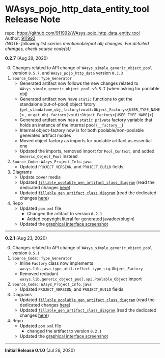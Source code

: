 # WAsys_pojo_http_data_entity_tool Release Note

repo: https://github.com/911992/WAsys_pojo_http_data_entity_tool  
Author: [911992](https://github.com/911992)  
*(NOTE: following list carries mentionable(not all) changes. For detailed changes, check source code(s))*  

**0.2.7** (Aug 29, 2020) 

0. Changes related to API change of `WAsys_simple_generic_object_pool` version `0.5.7`, and `WAsys_pojo_http_data` version `0.3.3`
1. `Source_Code::Type_Generator`
    * Generated artifact now follows the new changes related to `WAsys_simple_generic_object_pool-v0.5.7` (when asking for poolable obj)
    * Generated artifact now have `static` functions to get the standalone(out-of-pool) object fatory (`get_standalone_obj_factory(void):Object_Factory<{USER_TYPE_NAME}>` , or `get_obj_factory(void):Object_Factory<{USER_TYPE_NAME}>`)
    * Generated artifact now has a `static private` factory variable that holds an instance of the internal pool (`__factory__`)
    * Internal object-factory now is for both poolable/non-poolable generated artifact modes
    * Moved object factory as imports for poolable artifact as essential one
    * Updated the imports, removed import for `Pool_Context`, and added `Generic_Object_Pool` instead
2. `Source_Code::WAsys_Project_Info.java`
    * Updated `PROJECT_VERSION`, and `PROJECT_BUILD` fields
3. Diagrams
    * Update cover media
    * Updated [`fillable_poolable_gen_artifact_class_diagram`](./_docs/_diagrams/fillable_poolable_gen_artifact_class_diagram.svg) (read the dedicated changes [here](./_docs/_diagrams/fillable_poolable_gen_artifact_class_diagram_release_note.md))
    * Updated [`fillable_gen_artifact_class_diagram`](./_docs/_diagrams/fillable_gen_artifact_class_diagram.svg) (read the dedicated changes [here](./_docs/_diagrams/fillable_gen_artifact_class_diagram_release_note.md))
4. Repo
    * Updated `pom.xml` file
        * Changed the artifact to version `0.2.1`
        * Added copyright literal for generated javadoc(plugin)
    * Updated the [graphical interface screenshot](./_docs/_images/graphical_interface_sample.png)

<hr/>

**0.2.1** (Aug 23, 2020) 

0. Changes related to API change of `WAsys_simple_generic_object_pool` version `0.5.1`
1. `Source_Code::Type_Generator`
    * Inline `Factory` class now implements `wasys.lib.java_type_util.reflect.type_sig.Object_Factory`
    * Removed redudant `wasys.lib.generic_object_pool.api.Poolable_Object` import
2. `Source_Code::WAsys_Project_Info.java`
    * Updated `PROJECT_VERSION`, and `PROJECT_BUILD` fields
3. Diagrams
    * Updated [`fillable_poolable_gen_artifact_class_diagram`](./_docs/_diagrams/fillable_poolable_gen_artifact_class_diagram.svg) (read the dedicated changes [here](./_docs/_diagrams/fillable_poolable_gen_artifact_class_diagram_release_note.md))
    * Updated [`fillable_gen_artifact_class_diagram`](./_docs/_diagrams/fillable_gen_artifact_class_diagram.svg) (read the dedicated changes [here](./_docs/_diagrams/fillable_gen_artifact_class_diagram_release_note.md))
4. Repo
    * Updated `pom.xml` file
        * changed the artifact to version `0.2.1`        
    * Updated the [graphical interface screenshot](./_docs/_images/graphical_interface_sample.png)

<hr/>

**Initial Release 0.1.0** (Jul 26, 2020)